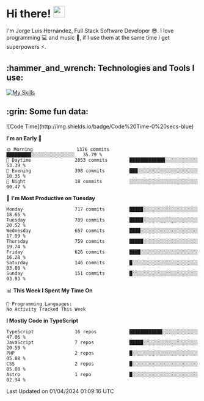 <h1 align="left">
 <abc>
  <br>Hi there! <img src="https://user-images.githubusercontent.com/42378118/110234147-e3259600-7f4e-11eb-95be-0c4047144dea.gif" width="30"><br>
 </abc>
</h1>

I'm Jorge Luis Hernández, Full Stack Software Developer :sunglasses:. I love programming :computer: and music :musical_score:, if I use them at the same time I get superpowers :zap:. 


<h2 align="left">:hammer_and_wrench: Technologies and Tools I use:</h2>

[![My Skills](https://skillicons.dev/icons?i=js,ts,html,css,py,vue,react,next,nest,postgres,mysql)](https://skillicons.dev)

<h2 align="left">:grin: Some fun data:</h2>
<!--START_SECTION:waka-->
![Code Time](http://img.shields.io/badge/Code%20Time-0%20secs-blue)

**I'm an Early 🐤** 

```text
🌞 Morning                1376 commits        █████████░░░░░░░░░░░░░░░░   35.79 % 
🌆 Daytime                2053 commits        █████████████░░░░░░░░░░░░   53.39 % 
🌃 Evening                398 commits         ███░░░░░░░░░░░░░░░░░░░░░░   10.35 % 
🌙 Night                  18 commits          ░░░░░░░░░░░░░░░░░░░░░░░░░   00.47 % 
```
📅 **I'm Most Productive on Tuesday** 

```text
Monday                   717 commits         █████░░░░░░░░░░░░░░░░░░░░   18.65 % 
Tuesday                  789 commits         █████░░░░░░░░░░░░░░░░░░░░   20.52 % 
Wednesday                657 commits         ████░░░░░░░░░░░░░░░░░░░░░   17.09 % 
Thursday                 759 commits         █████░░░░░░░░░░░░░░░░░░░░   19.74 % 
Friday                   626 commits         ████░░░░░░░░░░░░░░░░░░░░░   16.28 % 
Saturday                 146 commits         █░░░░░░░░░░░░░░░░░░░░░░░░   03.80 % 
Sunday                   151 commits         █░░░░░░░░░░░░░░░░░░░░░░░░   03.93 % 
```


📊 **This Week I Spent My Time On** 

```text
💬 Programming Languages: 
No Activity Tracked This Week
```

**I Mostly Code in TypeScript** 

```text
TypeScript               16 repos            ████████████░░░░░░░░░░░░░   47.06 % 
JavaScript               7 repos             █████░░░░░░░░░░░░░░░░░░░░   20.59 % 
PHP                      2 repos             █░░░░░░░░░░░░░░░░░░░░░░░░   05.88 % 
CSS                      2 repos             █░░░░░░░░░░░░░░░░░░░░░░░░   05.88 % 
Astro                    1 repo              █░░░░░░░░░░░░░░░░░░░░░░░░   02.94 % 
```




 Last Updated on 01/04/2024 01:09:16 UTC
<!--END_SECTION:waka-->
